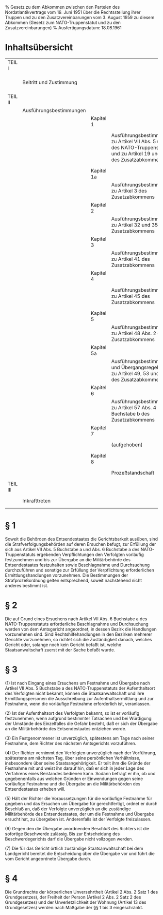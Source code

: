 % Gesetz zu dem Abkommen zwischen den Parteien des Nordatlantikvertrags vom 19. Juni 1951 über die Rechtsstellung ihrer Truppen und zu den Zusatzvereinbarungen vom 3. August 1959 zu diesem Abkommen  (Gesetz zum NATO-Truppenstatut und zu den Zusatzvereinbarungen)
% Ausfertigungsdatum: 18.08.1961
 
# Inhaltsübersicht

|          |                         |            |                                                                                                                          |                                  |
|:----|:----|:----|:-------------------------------------|:----------------------|
| TEIL I   |                         |            |                                                                                                                          |                                  |
|          | Beitritt und Zustimmung |            |                                                                                                                          | Artikel 1 und 2                  |
| TEIL II  |                         |            |                                                                                                                          |                                  |
|          | Ausführungsbestimmungen |            |                                                                                                                          |                                  |
|          |                         | Kapitel 1  |                                                                                                                          |                                  |
|          |                         |            | Ausführungsbestimmungen zu Artikel VII Abs. 5 und 6 des NATO-Truppenstatuts und zu Artikel 19 und 75 des Zusatzabkommens | Artikel 3, 4 und 4a (§§ 1 bis 4) |
|          |                         | Kapitel 1a |                                                                                                                          |                                  |
|          |                         |            | Ausführungsbestimmungen zu Artikel 3 des Zusatzabkommens                                                                 | Artikel 4b                       |
|          |                         | Kapitel 2  |                                                                                                                          |                                  |
|          |                         |            | Ausführungsbestimmungen zu Artikel 32 und 35 des Zusatzabkommens                                                         | Artikel 4c und 5                 |
|          |                         | Kapitel 3  |                                                                                                                          |                                  |
|          |                         |            | Ausführungsbestimmungen zu Artikel 41 des Zusatzabkommens                                                                | Artikel 6 bis 15                 |
|          |                         | Kapitel 4  |                                                                                                                          |                                  |
|          |                         |            | Ausführungsbestimmungen zu Artikel 45 des Zusatzabkommens                                                                | Artikel 16 und 17                |
|          |                         | Kapitel 5  |                                                                                                                          |                                  |
|          |                         |            | Ausführungsbestimmungen zu Artikel 48 Abs. 2 des Zusatzabkommens                                                         | Artikel 18 bis 21                |
|          |                         | Kapitel 5a |                                                                                                                          |                                  |
|          |                         |            | Ausführungsbestimmungen und Übergangsregelungen zu Artikel 49, 53 und 53A des Zusatzabkommens                            | Artikel 21a bis 21c              |
|          |                         | Kapitel 6  |                                                                                                                          |                                  |
|          |                         |            | Ausführungsbestimmungen zu Artikel 57 Abs. 4 Buchstabe b des Zusatzabkommens                                             | Artikel 22 und 23                |
|          |                         | Kapitel 7  |                                                                                                                          |                                  |
|          |                         |            | (aufgehoben)                                                                                                             | Artikel 24                       |
|          |                         | Kapitel 8  |                                                                                                                          |                                  |
|          |                         |            | Prozeßstandschaft                                                                                                        | Artikel 25                       |
| TEIL III |                         |            |                                                                                                                          |                                  |
|          | Inkrafttreten           |            |                                                                                                                          | Artikel 26                       |

# § 1

Soweit die Behörden des Entsendestaates die Gerichtsbarkeit ausüben, sind die Strafverfolgungsbehörden auf deren Ersuchen befugt, zur Erfüllung der sich aus Artikel VII Abs. 5 Buchstabe a und Abs. 6 Buchstabe a des NATO-Truppenstatuts ergebenden Verpflichtungen den Verfolgten vorläufig festzunehmen und bis zur Übergabe an die Militärbehörde des Entsendestaates festzuhalten sowie Beschlagnahme und Durchsuchung durchzuführen und sonstige zur Erfüllung der Verpflichtung erforderlichen Ermittlungshandlungen vorzunehmen. Die Bestimmungen der Strafprozeßordnung gelten entsprechend, soweit nachstehend nicht anderes bestimmt ist.

# § 2

Die auf Grund eines Ersuchens nach Artikel VII Abs. 6 Buchstabe a des NATO-Truppenstatuts erforderliche Beschlagnahme und Durchsuchung werden von dem Amtsgericht angeordnet, in dessen Bezirk die Handlungen vorzunehmen sind. Sind Rechtshilfehandlungen in den Bezirken mehrerer Gerichte vorzunehmen, so richtet sich die Zuständigkeit danach, welches Gericht oder, solange noch kein Gericht befaßt ist, welche Staatsanwaltschaft zuerst mit der Sache befaßt wurde.

# § 3

(1) Ist nach Eingang eines Ersuchens um Festnahme und Übergabe nach Artikel VII Abs. 5 Buchstabe a des NATO-Truppenstatuts der Aufenthaltsort des Verfolgten nicht bekannt, können die Staatsanwaltschaft und ihre Ermittlungspersonen die Ausschreibung zur Aufenthaltsermittlung und zur Festnahme, wenn die vorläufige Festnahme erforderlich ist, veranlassen.

(2) Ist der Aufenthaltsort des Verfolgten bekannt, so ist er vorläufig festzunehmen, wenn aufgrund bestimmter Tatsachen und bei Würdigung der Umstände des Einzelfalles die Gefahr besteht, daß er sich der Übergabe an die Militärbehörde des Entsendestaates entziehen werde.

(3) Ein Festgenommener ist unverzüglich, spätestens am Tage nach seiner Festnahme, dem Richter des nächsten Amtsgerichts vorzuführen.

(4) Der Richter vernimmt den Verfolgten unverzüglich nach der Vorführung, spätestens am nächsten Tag, über seine persönlichen Verhältnisse, insbesondere über seine Staatsangehörigkeit. Er teilt ihm die Gründe der Festnahme mit und weist ihn darauf hin, daß er sich in jeder Lage des Verfahrens eines Beistandes bedienen kann. Sodann befragt er ihn, ob und gegebenenfalls aus welchen Gründen er Einwendungen gegen seine vorläufige Festnahme und die Übergabe an die Militärbehörden des Entsendestaates erheben will.

(5) Hält der Richter die Voraussetzungen für die vorläufige Festnahme für gegeben und das Ersuchen um Übergabe für gerechtfertigt, ordnet er durch Beschluß an, daß der Verfolgte unverzüglich an die zuständige Militärbehörde des Entsendestaates, der um die Festnahme und Übergabe ersucht hat, zu übergeben ist. Anderenfalls ist der Verfolgte freizulassen.

(6) Gegen den die Übergabe anordnenden Beschluß des Richters ist die sofortige Beschwerde zulässig. Bis zur Entscheidung des Beschwerdegerichts darf die Übergabe nicht vollzogen werden.

(7) Die für das Gericht örtlich zuständige Staatsanwaltschaft bei dem Landgericht bereitet die Entscheidung über die Übergabe vor und führt die vom Gericht angeordnete Übergabe durch.

# § 4

Die Grundrechte der körperlichen Unversehrtheit (Artikel 2 Abs. 2 Satz 1 des Grundgesetzes), der Freiheit der Person (Artikel 2 Abs. 2 Satz 2 des Grundgesetzes) und der Unverletzlichkeit der Wohnung (Artikel 13 des Grundgesetzes) werden nach Maßgabe der §§ 1 bis 3 eingeschränkt.
